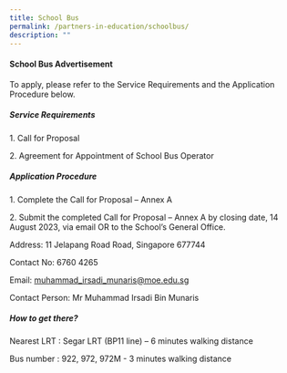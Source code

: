 ```yaml
---
title: School Bus
permalink: /partners-in-education/schoolbus/
description: ""
---
```

#### **School Bus Advertisement**

To apply, please refer to the Service Requirements and the Application Procedure below.

##### **Service Requirements**

1\. Call for Proposal

2\. Agreement for Appointment of School Bus Operator

##### **Application Procedure**

1\. Complete the Call for Proposal – Annex A

2\. Submit the completed Call for Proposal – Annex A by closing date, 14 August 2023, via email OR to the School’s General Office.

Address: 11 Jelapang Road Road, Singapore 677744

Contact No: 6760 4265

Email: muhammad_irsadi_munaris@moe.edu.sg

Contact Person: Mr Muhammad Irsadi Bin Munaris

##### **How to get there?**

Nearest LRT : Segar LRT (BP11 line) – 6 minutes walking distance

Bus number : 922, 972, 972M - 3 minutes walking distance